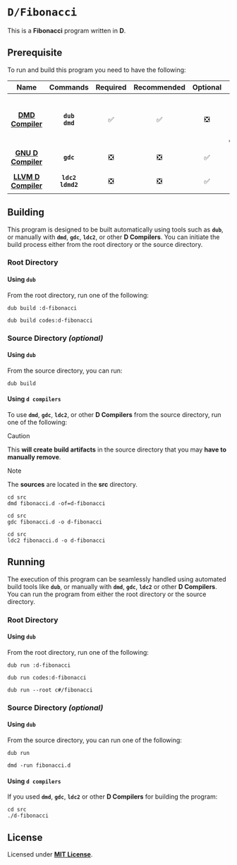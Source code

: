 # `D/Fibonacci`

This is a **Fibonacci** program written in **D**.

## Prerequisite

To run and build this program you need to have the following:

<div align="center">

| Name | Commands | Required | Recommended | Optional | Notes |
|:----:|:--------:|:--------:|:-----------:|:--------:|:-----:|
| [**DMD Compiler**](https://dlang.org/download.html) | **`dub`**<br>**`dmd`** | &#9989; | &#9989; | &#10062; | **`apt install dub`**<br>**`apt install dmd-compiler`** |
| [**GNU D Compiler**](https://gcc.gnu.org) | **`gdc`** | &#10062; | &#10062; | &#9989; | **`apt install gdc`** |
| [**LLVM D Compiler**](https://wiki.dlang.org/LDC) | **`ldc2`**<br>**`ldmd2`** | &#10062; | &#10062; | &#9989; | **`apt install ldc`** |

</div>

## Building

This program is designed to be built automatically using tools such as
**`dub`**, or manually with **`dmd`**, **`gdc`**, **`ldc2`**, or other **D
Compilers**. You can initiate the build process either from the root directory
or the source directory.

### Root Directory

#### Using `dub`

From the root directory, run one of the following:

```
dub build :d-fibonacci
```
```
dub build codes:d-fibonacci
```

### Source Directory _(optional)_

#### Using `dub`

From the source directory, you can run:

```
dub build
```

#### Using `d compilers`

To use **`dmd`**, **`gdc`**, **`ldc2`**, or other **D Compilers** from the
source directory, run one of the following:

> [!CAUTION]
> This **will create build artifacts** in the source directory that you may
> **have to manually remove**.

> [!NOTE]
> The **sources** are located in the **src** directory.

```
cd src
dmd fibonacci.d -of=d-fibonacci
```
```
cd src
gdc fibonacci.d -o d-fibonacci
```
```
cd src
ldc2 fibonacci.d -o d-fibonacci
```

## Running

The execution of this program can be seamlessly handled using automated build
tools like **`dub`**, or manually with **`dmd`**, **`gdc`**, **`ldc2`** or other
**D Compilers**. You can run the program from either the root directory or the
source directory.

### Root Directory

#### Using `dub`

From the root directory, run one of the following:

```
dub run :d-fibonacci
```
```
dub run codes:d-fibonacci
```
```
dub run --root c#/fibonacci
```

### Source Directory _(optional)_

#### Using `dub`

From the source directory, you can run one of the following:

```
dub run
```
```
dmd -run fibonacci.d
```

#### Using `d compilers`

If you used **`dmd`**, **`gdc`**, **`ldc2`** or other **D Compilers** for
building the program:

```
cd src
./d-fibonacci
```

## License

Licensed under [**MIT License**](LICENSE).
